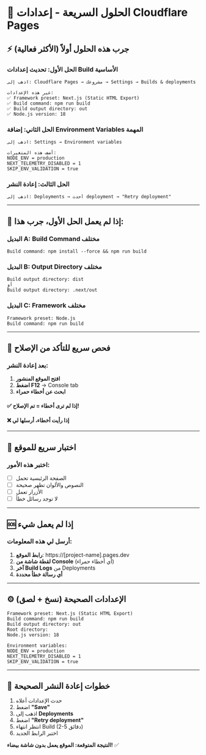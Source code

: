 # 🚀 الحلول السريعة - إعدادات Cloudflare Pages

## ⚡ جرب هذه الحلول أولاً (الأكثر فعالية)

### الحل الأول: تحديث إعدادات Build الأساسية
```
اذهب إلى: Cloudflare Pages → مشروعك → Settings → Builds & deployments

غير هذه الإعدادات:
✅ Framework preset: Next.js (Static HTML Export)
✅ Build command: npm run build  
✅ Build output directory: out
✅ Node.js version: 18
```

### الحل الثاني: إضافة Environment Variables المهمة
```
اذهب إلى: Settings → Environment variables

أضف هذه المتغيرات:
NODE_ENV = production
NEXT_TELEMETRY_DISABLED = 1
SKIP_ENV_VALIDATION = true
```

### الحل الثالث: إعادة النشر
```
اذهب إلى: Deployments → أحدث deployment → "Retry deployment"
```

---

## 🔧 إذا لم يعمل الحل الأول، جرب هذا:

### البديل A: Build Command مختلف
```
Build command: npm install --force && npm run build
```

### البديل B: Output Directory مختلف
```
Build output directory: dist
أو
Build output directory: .next/out
```

### البديل C: Framework مختلف
```
Framework preset: Node.js
Build command: npm run build
```

---

## 🎯 فحص سريع للتأكد من الإصلاح

### بعد إعادة النشر:
1. **افتح الموقع المنشور**
2. **اضغط F12** → Console tab
3. **ابحث عن أخطاء حمراء**

#### ✅ إذا لم ترى أخطاء = تم الإصلاح!
#### ❌ إذا رأيت أخطاء، أرسلها لي

---

## 📱 اختبار سريع للموقع

### اختبر هذه الأمور:
- [ ] الصفحة الرئيسية تحمل
- [ ] النصوص والألوان تظهر صحيحة  
- [ ] الأزرار تعمل
- [ ] لا توجد رسائل خطأ

---

## 🆘 إذا لم يعمل شيء

### أرسل لي هذه المعلومات:
1. **رابط الموقع**: https://[project-name].pages.dev
2. **لقطة شاشة من Console** (أي أخطاء حمراء)
3. **آخر Build Logs** من Deployments
4. **أي رسالة خطأ محددة**

---

## ⚙️ الإعدادات الصحيحة (نسخ + لصق)

```
Framework preset: Next.js (Static HTML Export)
Build command: npm run build
Build output directory: out
Root directory: 
Node.js version: 18

Environment variables:
NODE_ENV = production
NEXT_TELEMETRY_DISABLED = 1
SKIP_ENV_VALIDATION = true
```

---

## 🔄 خطوات إعادة النشر الصحيحة

1. حدث الإعدادات أعلاه
2. اضغط **"Save"** 
3. اذهب إلى **Deployments**
4. اضغط **"Retry deployment"**
5. انتظر انتهاء Build (2-5 دقائق)
6. اختبر الرابط الجديد

**النتيجة المتوقعة: الموقع يعمل بدون شاشة بيضاء!** ✅